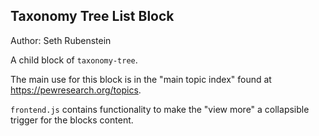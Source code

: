 ## Taxonomy Tree List Block

Author: Seth Rubenstein

A child block of `taxonomy-tree`.

The main use for this block is in the "main topic index" found at https://pewresearch.org/topics.

`frontend.js` contains functionality to make the "view more" a collapsible trigger for the blocks content.

